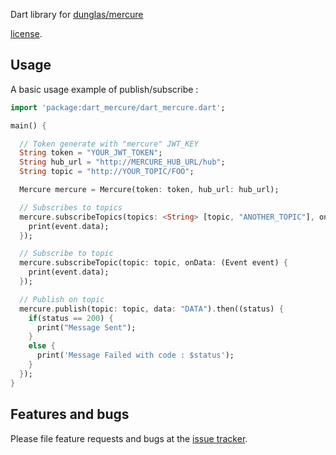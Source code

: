 Dart library for [dunglas/mercure](https://github.com/dunglas/mercure)


[license](LICENSE).

## Usage

A basic usage example of publish/subscribe :

```dart
import 'package:dart_mercure/dart_mercure.dart';

main() {

  // Token generate with "mercure" JWT_KEY
  String token = "YOUR_JWT_TOKEN";
  String hub_url = "http://MERCURE_HUB_URL/hub";
  String topic = "http://YOUR_TOPIC/FOO";

  Mercure mercure = Mercure(token: token, hub_url: hub_url);

  // Subscribes to topics
  mercure.subscribeTopics(topics: <String> [topic, "ANOTHER_TOPIC"], onData: (Event event) {
    print(event.data);
  });

  // Subscribe to topic
  mercure.subscribeTopic(topic: topic, onData: (Event event) {
    print(event.data);
  });

  // Publish on topic
  mercure.publish(topic: topic, data: "DATA").then((status) {
    if(status == 200) {
      print("Message Sent");
    }
    else {
      print('Message Failed with code : $status');
    }
  });
}

```

## Features and bugs

Please file feature requests and bugs at the [issue tracker](../../../issues).
